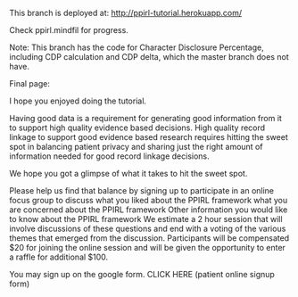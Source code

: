 This branch is deployed at:
  http://ppirl-tutorial.herokuapp.com/


Check ppirl.mindfil for progress. 


Note: This branch has the code for Character Disclosure Percentage, including CDP calculation and CDP delta, which the master branch does not have.

Final page:

I hope you enjoyed doing the tutorial.

Having good data is a requirement for generating good information from it to support high quality evidence based decisions. High quality record linkage to support good evidence based research requires hitting the sweet spot in balancing patient privacy and sharing just the right amount of information needed for good record linkage decisions.

We hope you got a glimpse of what it takes to hit the sweet spot.

Please help us find that balance by signing up to participate in an online focus group to discuss
what you liked about the PPIRL framework
what you are concerned about the PPIRL framework
Other information you would like to know about the PPIRL framework
We estimate a 2 hour session that will involve discussions of these questions and end with a voting of the various themes that emerged from the discussion. 
Participants will be compensated $20 for joining the online session and will be given the opportunity to enter a raffle for additional $100. 

You may sign up on the google form. CLICK HERE 
(patient online signup form)
